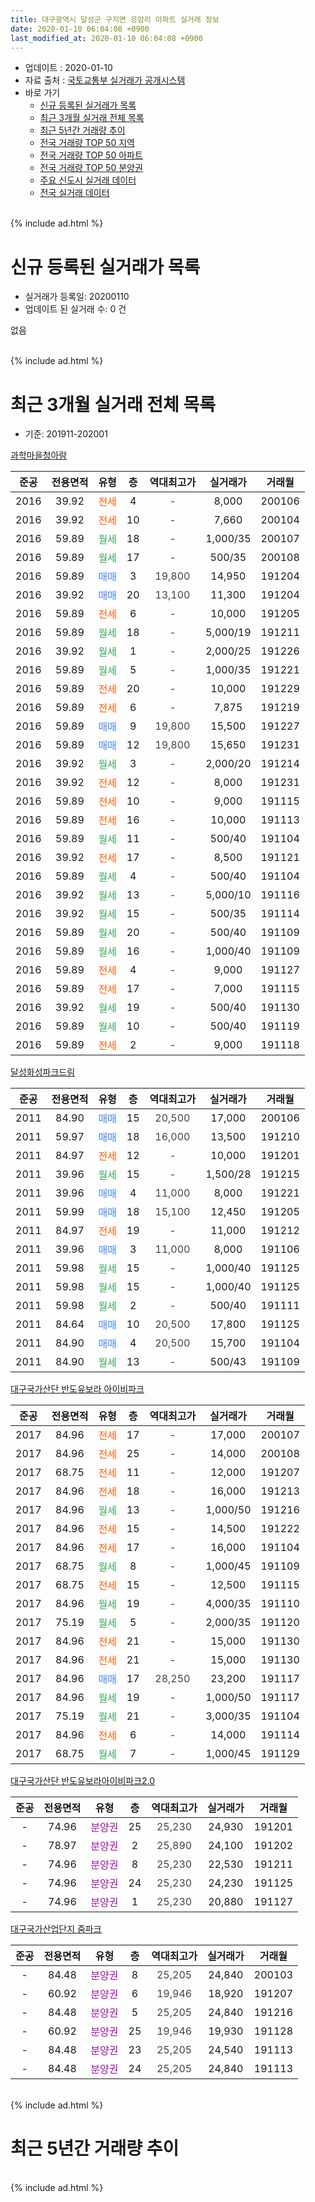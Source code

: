 ```yaml
---
title: 대구광역시 달성군 구지면 응암리 아파트 실거래 정보
date: 2020-01-10 06:04:08 +0900
last_modified_at: 2020-01-10 06:04:08 +0900
---
```


* 업데이트 : 2020-01-10
* 자료 출처 : [국토교통부 실거래가 공개시스템](http://rt.molit.go.kr)
* 바로 가기
    * [신규 등록된 실거래가 목록](#신규-등록된-실거래가-목록)
    * [최근 3개월 실거래 전체 목록](#최근-3개월-실거래-전체-목록)
    * [최근 5년간 거래량 추이](#최근-5년간-거래량-추이)
    * [전국 거래량 TOP 50 지역](https://inasie.github.io/apt-trade-info/최근-3개월-전국에서-가장-거래가-많이-발생한-지역)
    * [전국 거래량 TOP 50 아파트](https://inasie.github.io/apt-trade-info/최근-3개월-전국에서-가장-거래가-많이-발생한-아파트)
    * [전국 거래량 TOP 50 분양권](https://inasie.github.io/apt-trade-info/최근-3개월-전국에서-가장-거래가-많이-발생한-분양권)
    * [주요 신도시 실거래 데이터](https://inasie.github.io/apt-trade-info/주요-신도시)
    * [전국 실거래 데이터](https://inasie.github.io/apt-trade-info/전국)
<br>
{% include ad.html %}
<br>

# 신규 등록된 실거래가 목록
* 실거래가 등록일: 20200110
* 업데이트 된 실거래 수: 0 건

없음

<br>
{% include ad.html %}
<br>

# 최근 3개월 실거래 전체 목록
* 기준: 201911-202001


[과학마을청아람](https://search.naver.com/search.naver?query=%EB%8C%80%EA%B5%AC%EA%B4%91%EC%97%AD%EC%8B%9C+%EB%8B%AC%EC%84%B1%EA%B5%B0+%EA%B5%AC%EC%A7%80%EB%A9%B4+%EC%9D%91%EC%95%94%EB%A6%AC+%EA%B3%BC%ED%95%99%EB%A7%88%EC%9D%84%EC%B2%AD%EC%95%84%EB%9E%8C)

|준공|전용면적|유형|층|역대최고가|실거래가|거래월|
|:---:|:---:|:---:|:---:|:---:|:---:|:---:|
|2016|39.92|<span style="color:#ff5a00">전세</span>|4|<span style="color:#444444">-</span>|8,000|200106|
|2016|39.92|<span style="color:#ff5a00">전세</span>|10|<span style="color:#444444">-</span>|7,660|200104|
|2016|59.89|<span style="color:#34a853">월세</span>|18|<span style="color:#444444">-</span>|1,000/35|200107|
|2016|59.89|<span style="color:#34a853">월세</span>|17|<span style="color:#444444">-</span>|500/35|200108|
|2016|59.89|<span style="color:#4285f3">매매</span>|3|<span style="color:#444444">19,800</span>|14,950|191204|
|2016|39.92|<span style="color:#4285f3">매매</span>|20|<span style="color:#444444">13,100</span>|11,300|191204|
|2016|59.89|<span style="color:#ff5a00">전세</span>|6|<span style="color:#444444">-</span>|10,000|191205|
|2016|59.89|<span style="color:#34a853">월세</span>|18|<span style="color:#444444">-</span>|5,000/19|191211|
|2016|39.92|<span style="color:#34a853">월세</span>|1|<span style="color:#444444">-</span>|2,000/25|191226|
|2016|59.89|<span style="color:#34a853">월세</span>|5|<span style="color:#444444">-</span>|1,000/35|191221|
|2016|59.89|<span style="color:#ff5a00">전세</span>|20|<span style="color:#444444">-</span>|10,000|191229|
|2016|59.89|<span style="color:#ff5a00">전세</span>|6|<span style="color:#444444">-</span>|7,875|191219|
|2016|59.89|<span style="color:#4285f3">매매</span>|9|<span style="color:#444444">19,800</span>|15,500|191227|
|2016|59.89|<span style="color:#4285f3">매매</span>|12|<span style="color:#444444">19,800</span>|15,650|191231|
|2016|39.92|<span style="color:#34a853">월세</span>|3|<span style="color:#444444">-</span>|2,000/20|191214|
|2016|39.92|<span style="color:#ff5a00">전세</span>|12|<span style="color:#444444">-</span>|8,000|191231|
|2016|59.89|<span style="color:#ff5a00">전세</span>|10|<span style="color:#444444">-</span>|9,000|191115|
|2016|59.89|<span style="color:#ff5a00">전세</span>|16|<span style="color:#444444">-</span>|10,000|191113|
|2016|59.89|<span style="color:#34a853">월세</span>|11|<span style="color:#444444">-</span>|500/40|191104|
|2016|39.92|<span style="color:#ff5a00">전세</span>|17|<span style="color:#444444">-</span>|8,500|191121|
|2016|59.89|<span style="color:#34a853">월세</span>|4|<span style="color:#444444">-</span>|500/40|191104|
|2016|39.92|<span style="color:#34a853">월세</span>|13|<span style="color:#444444">-</span>|5,000/10|191116|
|2016|39.92|<span style="color:#34a853">월세</span>|15|<span style="color:#444444">-</span>|500/35|191114|
|2016|59.89|<span style="color:#34a853">월세</span>|20|<span style="color:#444444">-</span>|500/40|191109|
|2016|59.89|<span style="color:#34a853">월세</span>|16|<span style="color:#444444">-</span>|1,000/40|191109|
|2016|59.89|<span style="color:#ff5a00">전세</span>|4|<span style="color:#444444">-</span>|9,000|191127|
|2016|59.89|<span style="color:#ff5a00">전세</span>|17|<span style="color:#444444">-</span>|7,000|191115|
|2016|39.92|<span style="color:#34a853">월세</span>|19|<span style="color:#444444">-</span>|500/40|191130|
|2016|59.89|<span style="color:#34a853">월세</span>|10|<span style="color:#444444">-</span>|500/40|191119|
|2016|59.89|<span style="color:#ff5a00">전세</span>|2|<span style="color:#444444">-</span>|9,000|191118|

[달성화성파크드림](https://search.naver.com/search.naver?query=%EB%8C%80%EA%B5%AC%EA%B4%91%EC%97%AD%EC%8B%9C+%EB%8B%AC%EC%84%B1%EA%B5%B0+%EA%B5%AC%EC%A7%80%EB%A9%B4+%EC%9D%91%EC%95%94%EB%A6%AC+%EB%8B%AC%EC%84%B1%ED%99%94%EC%84%B1%ED%8C%8C%ED%81%AC%EB%93%9C%EB%A6%BC)

|준공|전용면적|유형|층|역대최고가|실거래가|거래월|
|:---:|:---:|:---:|:---:|:---:|:---:|:---:|
|2011|84.90|<span style="color:#4285f3">매매</span>|15|<span style="color:#444444">20,500</span>|17,000|200106|
|2011|59.97|<span style="color:#4285f3">매매</span>|18|<span style="color:#444444">16,000</span>|13,500|191210|
|2011|84.97|<span style="color:#ff5a00">전세</span>|12|<span style="color:#444444">-</span>|10,000|191201|
|2011|39.96|<span style="color:#34a853">월세</span>|15|<span style="color:#444444">-</span>|1,500/28|191215|
|2011|39.96|<span style="color:#4285f3">매매</span>|4|<span style="color:#444444">11,000</span>|8,000|191221|
|2011|59.99|<span style="color:#4285f3">매매</span>|18|<span style="color:#444444">15,100</span>|12,450|191205|
|2011|84.97|<span style="color:#ff5a00">전세</span>|19|<span style="color:#444444">-</span>|11,000|191212|
|2011|39.96|<span style="color:#4285f3">매매</span>|3|<span style="color:#444444">11,000</span>|8,000|191106|
|2011|59.98|<span style="color:#34a853">월세</span>|15|<span style="color:#444444">-</span>|1,000/40|191125|
|2011|59.98|<span style="color:#34a853">월세</span>|15|<span style="color:#444444">-</span>|1,000/40|191125|
|2011|59.98|<span style="color:#34a853">월세</span>|2|<span style="color:#444444">-</span>|500/40|191111|
|2011|84.64|<span style="color:#4285f3">매매</span>|10|<span style="color:#444444">20,500</span>|17,800|191125|
|2011|84.90|<span style="color:#4285f3">매매</span>|4|<span style="color:#444444">20,500</span>|15,700|191104|
|2011|84.90|<span style="color:#34a853">월세</span>|13|<span style="color:#444444">-</span>|500/43|191109|


<script async src="//pagead2.googlesyndication.com/pagead/js/adsbygoogle.js"></script>
<!-- 기본 -->
<ins class="adsbygoogle"
     style="display:block"
     data-ad-client="ca-pub-2446590836940007"
     data-ad-slot="1659523306"
     data-ad-format="auto"
     data-full-width-responsive="true"></ins>
<script>
(adsbygoogle = window.adsbygoogle || []).push({});
</script>


[대구국가산단 반도유보라 아이비파크](https://search.naver.com/search.naver?query=%EB%8C%80%EA%B5%AC%EA%B4%91%EC%97%AD%EC%8B%9C+%EB%8B%AC%EC%84%B1%EA%B5%B0+%EA%B5%AC%EC%A7%80%EB%A9%B4+%EC%9D%91%EC%95%94%EB%A6%AC+%EB%8C%80%EA%B5%AC%EA%B5%AD%EA%B0%80%EC%82%B0%EB%8B%A8+%EB%B0%98%EB%8F%84%EC%9C%A0%EB%B3%B4%EB%9D%BC+%EC%95%84%EC%9D%B4%EB%B9%84%ED%8C%8C%ED%81%AC)

|준공|전용면적|유형|층|역대최고가|실거래가|거래월|
|:---:|:---:|:---:|:---:|:---:|:---:|:---:|
|2017|84.96|<span style="color:#ff5a00">전세</span>|17|<span style="color:#444444">-</span>|17,000|200107|
|2017|84.96|<span style="color:#ff5a00">전세</span>|25|<span style="color:#444444">-</span>|14,000|200108|
|2017|68.75|<span style="color:#ff5a00">전세</span>|11|<span style="color:#444444">-</span>|12,000|191207|
|2017|84.96|<span style="color:#ff5a00">전세</span>|18|<span style="color:#444444">-</span>|16,000|191213|
|2017|84.96|<span style="color:#34a853">월세</span>|13|<span style="color:#444444">-</span>|1,000/50|191216|
|2017|84.96|<span style="color:#ff5a00">전세</span>|15|<span style="color:#444444">-</span>|14,500|191222|
|2017|84.96|<span style="color:#ff5a00">전세</span>|17|<span style="color:#444444">-</span>|16,000|191104|
|2017|68.75|<span style="color:#34a853">월세</span>|8|<span style="color:#444444">-</span>|1,000/45|191109|
|2017|68.75|<span style="color:#ff5a00">전세</span>|15|<span style="color:#444444">-</span>|12,500|191115|
|2017|84.96|<span style="color:#34a853">월세</span>|19|<span style="color:#444444">-</span>|4,000/35|191110|
|2017|75.19|<span style="color:#34a853">월세</span>|5|<span style="color:#444444">-</span>|2,000/35|191120|
|2017|84.96|<span style="color:#ff5a00">전세</span>|21|<span style="color:#444444">-</span>|15,000|191130|
|2017|84.96|<span style="color:#ff5a00">전세</span>|21|<span style="color:#444444">-</span>|15,000|191130|
|2017|84.96|<span style="color:#4285f3">매매</span>|17|<span style="color:#444444">28,250</span>|23,200|191117|
|2017|84.96|<span style="color:#34a853">월세</span>|19|<span style="color:#444444">-</span>|1,000/50|191117|
|2017|75.19|<span style="color:#34a853">월세</span>|21|<span style="color:#444444">-</span>|3,000/35|191104|
|2017|84.96|<span style="color:#ff5a00">전세</span>|6|<span style="color:#444444">-</span>|14,000|191114|
|2017|68.75|<span style="color:#34a853">월세</span>|7|<span style="color:#444444">-</span>|1,000/45|191129|

[대구국가산단 반도유보라아이비파크2.0](https://search.naver.com/search.naver?query=%EB%8C%80%EA%B5%AC%EA%B4%91%EC%97%AD%EC%8B%9C+%EB%8B%AC%EC%84%B1%EA%B5%B0+%EA%B5%AC%EC%A7%80%EB%A9%B4+%EC%9D%91%EC%95%94%EB%A6%AC+%EB%8C%80%EA%B5%AC%EA%B5%AD%EA%B0%80%EC%82%B0%EB%8B%A8+%EB%B0%98%EB%8F%84%EC%9C%A0%EB%B3%B4%EB%9D%BC%EC%95%84%EC%9D%B4%EB%B9%84%ED%8C%8C%ED%81%AC2.0)

|준공|전용면적|유형|층|역대최고가|실거래가|거래월|
|:---:|:---:|:---:|:---:|:---:|:---:|:---:|
|-|74.96|<span style="color:#9C11A5">분양권</span>|25|<span style="color:#444444">25,230</span>|24,930|191201|
|-|78.97|<span style="color:#9C11A5">분양권</span>|2|<span style="color:#444444">25,890</span>|24,100|191202|
|-|74.96|<span style="color:#9C11A5">분양권</span>|8|<span style="color:#444444">25,230</span>|22,530|191211|
|-|74.96|<span style="color:#9C11A5">분양권</span>|24|<span style="color:#444444">25,230</span>|24,230|191125|
|-|74.96|<span style="color:#9C11A5">분양권</span>|1|<span style="color:#444444">25,230</span>|20,880|191127|

[대구국가산업단지 줌파크](https://search.naver.com/search.naver?query=%EB%8C%80%EA%B5%AC%EA%B4%91%EC%97%AD%EC%8B%9C+%EB%8B%AC%EC%84%B1%EA%B5%B0+%EA%B5%AC%EC%A7%80%EB%A9%B4+%EC%9D%91%EC%95%94%EB%A6%AC+%EB%8C%80%EA%B5%AC%EA%B5%AD%EA%B0%80%EC%82%B0%EC%97%85%EB%8B%A8%EC%A7%80+%EC%A4%8C%ED%8C%8C%ED%81%AC)

|준공|전용면적|유형|층|역대최고가|실거래가|거래월|
|:---:|:---:|:---:|:---:|:---:|:---:|:---:|
|-|84.48|<span style="color:#9C11A5">분양권</span>|8|<span style="color:#444444">25,205</span>|24,840|200103|
|-|60.92|<span style="color:#9C11A5">분양권</span>|6|<span style="color:#444444">19,946</span>|18,920|191207|
|-|84.48|<span style="color:#9C11A5">분양권</span>|5|<span style="color:#444444">25,205</span>|24,840|191216|
|-|60.92|<span style="color:#9C11A5">분양권</span>|25|<span style="color:#444444">19,946</span>|19,930|191128|
|-|84.48|<span style="color:#9C11A5">분양권</span>|23|<span style="color:#444444">25,205</span>|24,540|191113|
|-|84.48|<span style="color:#9C11A5">분양권</span>|24|<span style="color:#444444">25,205</span>|24,840|191113|


<br>
{% include ad.html %}
<br>

# 최근 5년간 거래량 추이


<div style="width:100%;">
    <canvas id="deal_progress" height="200"></canvas>
</div>

<script>
new Chart(document.getElementById("deal_progress"), {
    type: 'line',
    data: {
        labels: ['201501','201502','201503','201504','201505','201506','201507','201508','201509','201510','201511','201512','201601','201602','201603','201604','201605','201606','201607','201608','201609','201610','201611','201612','201701','201702','201703','201704','201705','201706','201707','201708','201709','201710','201711','201712','201801','201802','201803','201804','201805','201806','201807','201808','201809','201810','201811','201812','201901','201902','201903','201904','201905','201906','201907','201908','201909','201910','201911','201912','202001'],
        datasets: [{
            label: '매매',
            pointRadius: 1,
            data: [0, 0, 0, 0, 0, 0, 0, 0, 0, 0, 0, 0, 0, 0, 0, 50, 21, 18, 18, 12, 5, 12, 10, 15, 20, 14, 21, 23, 24, 20, 52, 67, 45, 37, 24, 23, 15, 15, 20, 5, 13, 14, 9, 9, 11, 12, 8, 10, 10, 12, 57, 31, 22, 57, 66, 22, 14, 22, 9, 12, 2],
            borderColor: "rgba(255, 201, 14, 1)",
            backgroundColor: "rgba(255, 201, 14, 0.5)",
            fill: false,
            lineTension: 0
        },{
            label: '전월세',
            pointRadius: 1,
            data: [1, 1, 4, 2, 3, 2, 0, 3, 0, 0, 0, 1, 0, 0, 3, 10, 7, 3, 9, 10, 4, 3, 4, 8, 11, 22, 22, 24, 27, 27, 39, 34, 44, 31, 45, 27, 26, 25, 28, 10, 16, 15, 9, 11, 13, 13, 13, 16, 20, 9, 15, 15, 21, 20, 30, 31, 21, 26, 29, 15, 6],
            borderColor: "rgba(0, 141, 185, 1)",
            backgroundColor: "rgba(0, 141, 185, 0.5)",
            fill: false,
            lineTension: 0
        }
        ]
    },
    options: {
        responsive: true,
        title: {
            display: false
        },
        tooltips: {
            mode: 'index',
            intersect: false
        },
        hover: {
            mode: 'nearest',
            intersect: true
        },
        scales: {
            xAxes: [{
                display: true,
                scaleLabel: {
                    display: true,
                    labelString: '년/월'
                }
            }],
            yAxes: [{
                display: true,
                ticks: {
                    suggestedMin: 0,
                },
                scaleLabel: {
                    display: true,
                    labelString: '실거래 수'
                }
            }]
        }
    }
});

</script>


<br>
{% include ad.html %}
<br>

